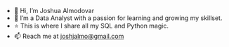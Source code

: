 - 👋 Hi, I’m Joshua Almodovar
- 👀 I’m a Data Analyst with a passion for learning and growing my skillset.
- ⭐️ This is where I share all my SQL and Python magic.
- 📫 Reach me at joshjalmo@gmail.com

<!---
almodovarj2/almodovarj2 is a ✨ special ✨ repository because its `README.md` (this file) appears on your GitHub profile.
You can click the Preview link to take a look at your changes.
--->
